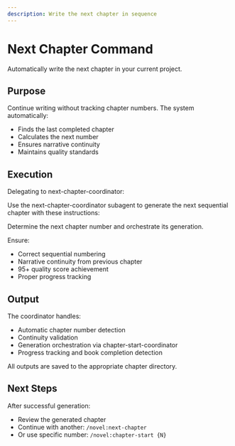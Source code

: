 ```yaml
---
description: Write the next chapter in sequence
---
```


# Next Chapter Command

Automatically write the next chapter in your current project.

## Purpose

Continue writing without tracking chapter numbers. The system automatically:
- Finds the last completed chapter
- Calculates the next number
- Ensures narrative continuity
- Maintains quality standards

## Execution

Delegating to next-chapter-coordinator:

Use the next-chapter-coordinator subagent to generate the next sequential chapter with these instructions:

Determine the next chapter number and orchestrate its generation.

Ensure:
- Correct sequential numbering
- Narrative continuity from previous chapter
- 95+ quality score achievement
- Proper progress tracking

## Output

The coordinator handles:
- Automatic chapter number detection
- Continuity validation
- Generation orchestration via chapter-start-coordinator
- Progress tracking and book completion detection

All outputs are saved to the appropriate chapter directory.

## Next Steps

After successful generation:
- Review the generated chapter
- Continue with another: `/novel:next-chapter`
- Or use specific number: `/novel:chapter-start {N}`